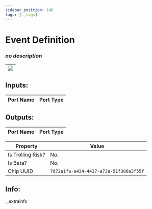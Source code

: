 ```yaml
---
sidebar_position: 140
tags: [._tags]
---
```


# Event Definition


### *no description*

| ![](https://images-ext-2.discordapp.net/external/MPmIaQzlEPmgGWlgi-WxBBXt0Bjv_zWPkg1y1f_sy3s/https/www.recroomcircuits.com/image/circuit/absolute-value?width=206&height=108) |
|-----|

## Inputs:
| Port Name | Port Type |
|-----------|-----------|

## Outputs:
| Port Name | Port Type |
|-----------|-----------| 

| Property  | Value |
|-------------------|-----------|
| Is Trolling Risk? | No. |
| Is Beta? | No. |
| Chip UUID | `7d72a1fa-a434-4437-a73a-51f306a3f55f` |

## Info:
._extrainfo